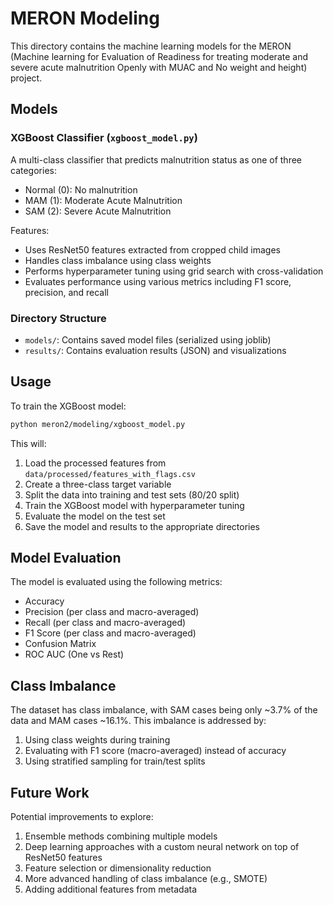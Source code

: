 # MERON Modeling

This directory contains the machine learning models for the MERON (Machine learning for Evaluation of Readiness for treating moderate and severe acute malnutrition Openly with MUAC and No weight and height) project.

## Models

### XGBoost Classifier (`xgboost_model.py`)

A multi-class classifier that predicts malnutrition status as one of three categories:
- Normal (0): No malnutrition
- MAM (1): Moderate Acute Malnutrition
- SAM (2): Severe Acute Malnutrition

Features:
- Uses ResNet50 features extracted from cropped child images
- Handles class imbalance using class weights
- Performs hyperparameter tuning using grid search with cross-validation
- Evaluates performance using various metrics including F1 score, precision, and recall

### Directory Structure

- `models/`: Contains saved model files (serialized using joblib)
- `results/`: Contains evaluation results (JSON) and visualizations

## Usage

To train the XGBoost model:

```bash
python meron2/modeling/xgboost_model.py
```

This will:
1. Load the processed features from `data/processed/features_with_flags.csv`
2. Create a three-class target variable
3. Split the data into training and test sets (80/20 split)
4. Train the XGBoost model with hyperparameter tuning
5. Evaluate the model on the test set
6. Save the model and results to the appropriate directories

## Model Evaluation

The model is evaluated using the following metrics:
- Accuracy
- Precision (per class and macro-averaged)
- Recall (per class and macro-averaged)
- F1 Score (per class and macro-averaged)
- Confusion Matrix
- ROC AUC (One vs Rest)

## Class Imbalance

The dataset has class imbalance, with SAM cases being only ~3.7% of the data and MAM cases ~16.1%. This imbalance is addressed by:
1. Using class weights during training
2. Evaluating with F1 score (macro-averaged) instead of accuracy
3. Using stratified sampling for train/test splits

## Future Work

Potential improvements to explore:
1. Ensemble methods combining multiple models
2. Deep learning approaches with a custom neural network on top of ResNet50 features
3. Feature selection or dimensionality reduction
4. More advanced handling of class imbalance (e.g., SMOTE)
5. Adding additional features from metadata 